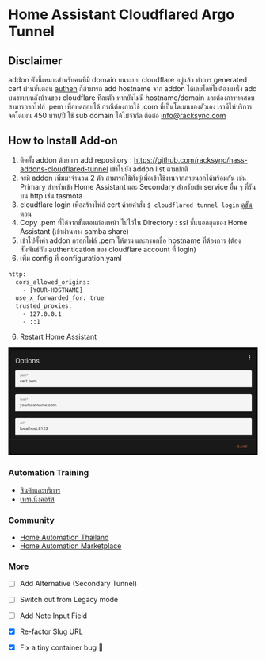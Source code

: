# Home Assistant Cloudflared Argo Tunnel

## Disclaimer ###

addon ตัวนี้เหมาะสำหรับคนที่มี domain บนระบบ cloudflare อยู่แล้ว ทำการ generated cert ผ่านขั้นตอน [authen](https://developers.cloudflare.com/cloudflare-one/connections/connect-apps/install-and-setup/tunnel-guide) ก็สามารถ add hostname จาก addon ได้เลยโดยไม่ต้องมานั่ง add บนระบบหลังบ้านของ cloudflare ทีละตัว หากยังไม่มี hostname/domain และต้องการทดสอบ สามารถขอไฟล์ .pem เพื่อทดสอบได้ กรณีต้องการใช้ .com ที่เป็นโดเมนของตัวเอง เรามีให้บริการจดโดเมน 450 บาท/ปี ใช้ sub domain ได้ไม่จำกัด ติดต่อ info@racksync.com

## How to Install Add-on

1. ติดตั้ง addon ด้วยการ add repository : https://github.com/racksync/hass-addons-cloudflared-tunnel เข้าไปยัง addon list ตามปกติ
2. จะมี addon เพิ่มมาจำนวน 2 ตัว สามารถใช้ทั้งคู่เพื่อเข้าใช้งานจากภายนอกได้พร้อมกัน เช่น Primary สำหรับเข้า Home Assistant และ Secondary สำหรับเข้า service อื่น ๆ ที่รันบน http เช่น tasmota
3. cloudflare login เพื่อสร้างไฟล์ cert ด้วยคำสั่ง ```$ cloudflared tunnel login``` 
[ดูขั้นตอน](https://developers.cloudflare.com/cloudflare-one/connections/connect-apps/install-and-setup/tunnel-guide)
4. Copy .pem ที่ได้จากขั้นตอนก่อนหน้า ไปไว้ใน Directory : ssl ชั้นนอกสุดของ Home Assistant (เข้าผ่านทาง samba share)
5. เข้าไปตั้งค่า addon กรอกไฟล์ .pem ให้ตรง และกรอกชื่อ hostname ที่ต้องการ (ต้องสัมพันธ์กับ authentication ของ cloudflare account ที่ login)
6. เพิ่ม config ที่ configuration.yaml

```
http:
  cors_allowed_origins:
    - [YOUR-HOSTNAME]
  use_x_forwarded_for: true
  trusted_proxies:
    - 127.0.0.1
    - ::1
```

6. Restart Home Assistant


![racksync-screenshot](https://github.com/racksync/hass-addons-cloudflared-tunnel/blob/main/tunnel/screenshot.png?raw=true)



### Automation Training

- [สินค้าและบริการ](http://racksync.com)
- [เทรนนิ่งคอร์ส](https://facebook.com/racksync)

### Community

- [Home Automation Thailand](https://www.facebook.com/groups/hathailand)
- [Home Automation Marketplace](https://www.facebook.com/groups/hatmarketplace)

### More

- [ ] Add Alternative (Secondary Tunnel)
- [ ] Switch out from Legacy mode
- [ ] Add Note Input Field 
- [X] Re-factor Slug URL
- [X] Fix a tiny container bug :tada:

